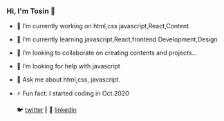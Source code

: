 ### Hi, I'm Tosin 👋

- 🔭 I’m currently working on html,css javascript,React,Content.
- 🌱 I’m currently learning javascript,React,frontend Development,Design
- 👯 I’m looking to collaborate on creating contents and projects...
- 🤔 I’m looking for help with javascript
- 💬 Ask me about html,css, javascript.
- ⚡ Fun fact: I started coding in Oct.2020

  🐦 [twitter][twitter] **|** 
  👔 [linkedin][linkedin]


[twitter]: https://twitter.com/tosin_bakar3
[linkedin]:https://www.linkedin.com/in/oluwatosin-bakare-364b13172/
